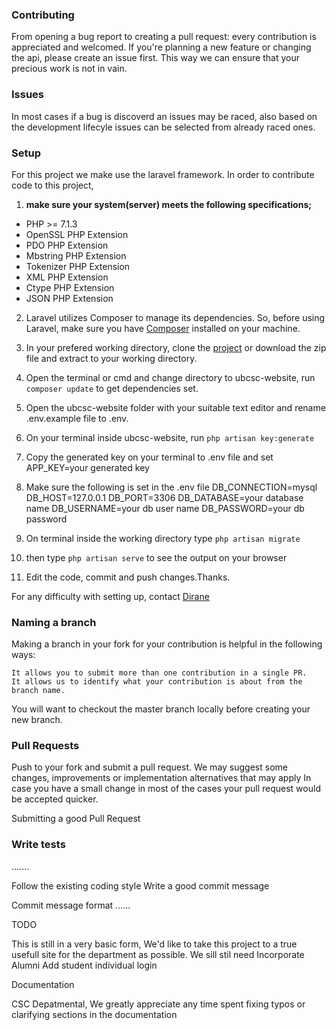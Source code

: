 ### Contributing

From opening a bug report to creating a pull request: every contribution is appreciated and welcomed.
If you're planning a new feature or changing the api, please create an issue first.
This way we can ensure that your precious work is not in vain.

### Issues

In most cases if a bug is discoverd an issues may be raced, also based on the development lifecyle issues can be selected from already raced ones. 

### Setup
For this project we make use the laravel framework. In order to contribute code to this project,

1. **make sure your system(server) meets the following specifications;**
* PHP >= 7.1.3
* OpenSSL PHP Extension
* PDO PHP Extension
* Mbstring PHP Extension
* Tokenizer PHP Extension
* XML PHP Extension
* Ctype PHP Extension
* JSON PHP Extension

2. Laravel utilizes Composer to manage its dependencies. So, before using Laravel, make sure you have [Composer](https://getcomposer.org) installed on your machine.

3. In your prefered working directory, clone the [project](https://github.com/ubcsc/ubcsc-website) or download the zip file and extract to your working directory.

4. Open the terminal or cmd and change directory to ubcsc-website, run ```composer update``` to get dependencies set.

5. Open the ubcsc-website folder with your suitable text editor and rename .env.example file to .env.

6. On your terminal inside ubcsc-website, run ```php artisan key:generate```

7. Copy the generated key on your terminal to .env file and set APP_KEY=your generated key

8. Make sure the following is set in the .env file
 DB_CONNECTION=mysql
 DB_HOST=127.0.0.1
 DB_PORT=3306
 DB_DATABASE=your database name
 DB_USERNAME=your db user name
 DB_PASSWORD=your db password

9. On terminal inside the working directory type  ```php artisan migrate```

10. then type ```php artisan serve``` to see the output on your browser

11. Edit the code, commit and push changes.Thanks. 

For any difficulty with setting up, contact [Dirane](diranengala@gmail.com)

### Naming a branch

Making a branch in your fork for your contribution is helpful in the following ways:

    It allows you to submit more than one contribution in a single PR.
    It allows us to identify what your contribution is about from the branch name.

You will want to checkout the master branch locally before creating your new branch.




### Pull Requests

Push to your fork and submit a pull request. We may suggest some changes, improvements or implementation alternatives that may apply 
In case you have a small change in most of the cases your pull request would be accepted quicker.

Submitting a good Pull Request

### Write tests

.......

Follow the existing coding style
Write a good commit message

Commit message format
......

TODO

This is still in a very basic form, We'd like to take this project to a true usefull site for the department as possible. We sill stil need 
    Incorporate Alumni
    Add student individual login

Documentation

CSC Depatmental, We greatly appreciate any time spent fixing typos or clarifying sections in the documentation
